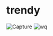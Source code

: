# trendy


![Capture](https://user-images.githubusercontent.com/44953808/121226505-5236c180-c893-11eb-9fbd-144c52d33605.PNG)
![wq](https://user-images.githubusercontent.com/44953808/121226732-8f9b4f00-c893-11eb-8cb8-c8141655d994.PNG)

